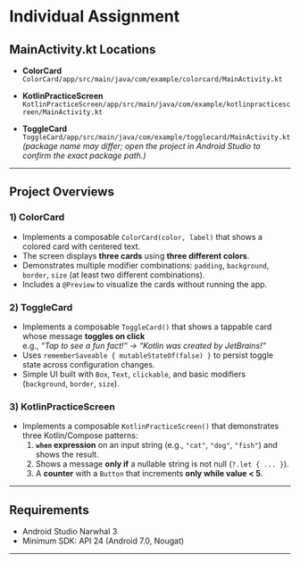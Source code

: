 # Individual Assignment

## MainActivity.kt Locations

- **ColorCard**  
  `ColorCard/app/src/main/java/com/example/colorcard/MainActivity.kt`

- **KotlinPracticeScreen**  
  `KotlinPracticeScreen/app/src/main/java/com/example/kotlinpracticescreen/MainActivity.kt`

- **ToggleCard**  
  `ToggleCard/app/src/main/java/com/example/togglecard/MainActivity.kt`  
  *(package name may differ; open the project in Android Studio to confirm the exact package path.)*

---

## Project Overviews

### 1) ColorCard
- Implements a composable `ColorCard(color, label)` that shows a colored card with centered text.
- The screen displays **three cards** using **three different colors**.
- Demonstrates multiple modifier combinations: `padding`, `background`, `border`, `size` (at least two different combinations).
- Includes a `@Preview` to visualize the cards without running the app.

### 2) ToggleCard
- Implements a composable `ToggleCard()` that shows a tappable card whose message **toggles on click**  
  e.g., *“Tap to see a fun fact!” → “Kotlin was created by JetBrains!”*
- Uses `rememberSaveable { mutableStateOf(false) }` to persist toggle state across configuration changes.
- Simple UI built with `Box`, `Text`, `clickable`, and basic modifiers (`background`, `border`, `size`).

### 3) KotlinPracticeScreen
- Implements a composable `KotlinPracticeScreen()` that demonstrates three Kotlin/Compose patterns:
  1. **`when` expression** on an input string (e.g., `"cat"`, `"dog"`, `"fish"`) and shows the result.
  2. Shows a message **only if** a nullable string is not null (`?.let { ... }`).
  3. A **counter** with a `Button` that increments **only while value < 5**.

---

## Requirements

- Android Studio Narwhal 3   
- Minimum SDK: API 24 (Android 7.0, Nougat) 

---
